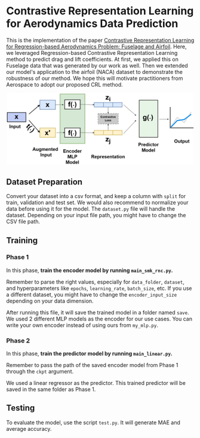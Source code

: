 # Contrastive Representation Learning for Aerodynamics Data Prediction
This is the implementation of the paper [Contrastive Representation Learning for Regression-based Aerodynamics Problem: Fuselage and Airfoil](https://arc.aiaa.org/doi/10.2514/6.2025-0477).
Here, we leveraged Regression-based Contrastive Representation Learning method to predict drag and lift coefficients. 
At first, we applied this on Fuselage data that was generated by our work as well.
Then we extended our model's application to the airfoil (NACA) dataset to demonstrate the robustness of our method.
We hope this will motivate practitioners from Aerospace to adopt our proposed CRL method.

<div align="center">
<img src="figs/framework.jpg" width="500px">
</div>


## Dataset Preparation
Convert your dataset into a csv format, and keep a column with `split` for train, validation and test set. 
We would also recommend to normalize your data before using it for the model. 
The `dataset.py` file will handle the dataset. Depending on your input file path, you might have to change the CSV file path.

## Training

### Phase 1
In this phase, **train the encoder model by running `main_smk_rnc.py`.** 

Remember to parse the right values, especially for `data_folder`, `dataset`, and hyperparameters like `epochs`, `learning_rate`, `batch_size`, etc. If you use a different dataset, you might have to change the `encoder_input_size` depending on your data dimension.

After running this file, it will save the trained model in a folder named `save`. 
We used 2 different MLP models as the encoder for our use cases. You can write your own encoder instead of using ours from `my_mlp.py`. 


### Phase 2
In this phase, **train the predictor model by running `main_linear.py`.** 

Remember to pass the path of the saved encoder model from Phase 1 through the `ckpt` argument. 

We used a linear regressor as the predictor. This trained predictor will be saved in the same folder as Phase 1.


## Testing
To evaluate the model, use the script `test.py`. It will generate MAE and average accuracy.
